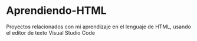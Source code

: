# Aprendiendo-HTML
Proyectos relacionados con mi aprendizaje en el lenguaje de HTML, usando el editor de texto Visual Studio Code
